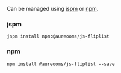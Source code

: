 Can be managed using
[jspm](http://jspm.io)
or [npm](https://github.com/npm/npm).

### jspm
```terminal
jspm install npm:@aureooms/js-fliplist
```

### npm
```terminal
npm install @aureooms/js-fliplist --save
```
